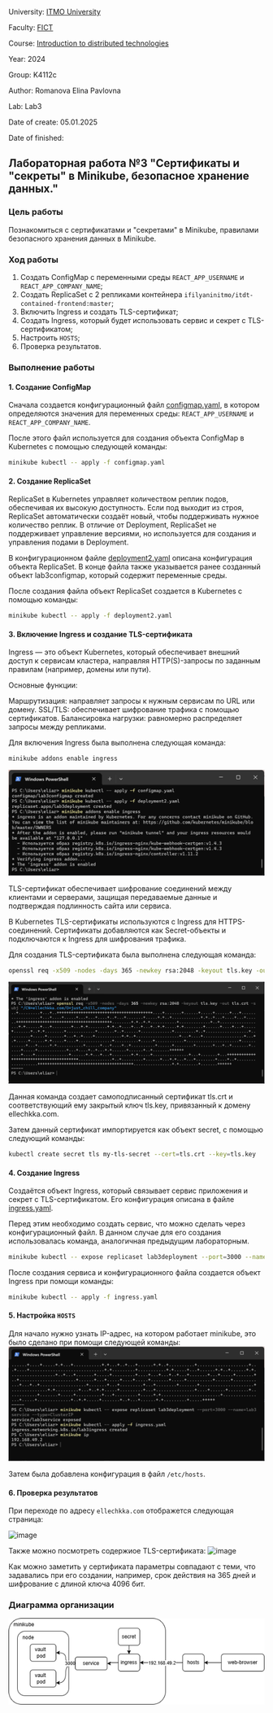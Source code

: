 University: [ITMO University](https://itmo.ru/ru/)

Faculty: [FICT](https://fict.itmo.ru)

Course: [Introduction to distributed technologies](https://github.com/itmo-ict-faculty/introduction-to-distributed-technologies)

Year: 2024

Group: K4112c

Author: Romanova Elina Pavlovna

Lab: Lab3

Date of create: 05.01.2025

Date of finished: 

## Лабораторная работа №3 "Сертификаты и "секреты" в Minikube, безопасное хранение данных."

### Цель работы

Познакомиться с сертификатами и "секретами" в Minikube, правилами безопасного хранения данных в Minikube.

### Ход работы

1. Создать ConfigMap с переменными среды `REACT_APP_USERNAME` и `REACT_APP_COMPANY_NAME`;
2. Создать ReplicaSet с 2 репликами контейнера `ifilyaninitmo/itdt-contained-frontend:master`;
3. Включить Ingress и создать TLS-сертификат;
4. Создать Ingress, который будет использовать сервис и секрет с TLS-сертификатом;
5. Настроить `HOSTS`;
6. Проверка результатов.

### Выполнение работы

#### 1. Создание ConfigMap

Сначала создается конфигурационный файл [configmap.yaml](./configmap.yaml), в котором определяются значения для переменных среды: `REACT_APP_USERNAME` и `REACT_APP_COMPANY_NAME`.

После этого файл используется для создания объекта ConfigMap в Kubernetes с помощью следующей команды:

```bash
minikube kubectl -- apply -f configmap.yaml
```
#### 2. Создание ReplicaSet

ReplicaSet в Kubernetes управляет количеством реплик подов, обеспечивая их высокую доступность. Если под выходит из строя, ReplicaSet автоматически создаёт новый, чтобы поддерживать нужное количество реплик. В отличие от Deployment, ReplicaSet не поддерживает управление версиями, но используется для создания и управления подами в Deployment.

В конфигурационном файле [deployment2.yaml](./deployment2.yaml) описана конфигурация объекта ReplicaSet. В конце файла также указывается ранее созданный объект lab3configmap, который содержит переменные среды.

После создания файла объект ReplicaSet создается в Kubernetes с помощью команды:
```bash
minikube kubectl -- apply -f deployment2.yaml
```
#### 3. Включение Ingress и создание TLS-сертификата

Ingress — это объект Kubernetes, который обеспечивает внешний доступ к сервисам кластера, направляя HTTP(S)-запросы по заданным правилам (например, домены или пути).

Основные функции:

Маршрутизация: направляет запросы к нужным сервисам по URL или домену.
SSL/TLS: обеспечивает шифрование трафика с помощью сертификатов.
Балансировка нагрузки: равномерно распределяет запросы между репликами.

Для включения Ingress была выполнена следующая команда:

```bash
minikube addons enable ingress
```
![image](pic1.png)

TLS-сертификат обеспечивает шифрование соединений между клиентами и серверами, защищая передаваемые данные и подтверждая подлинность сайта или сервиса.

В Kubernetes TLS-сертификаты используются с Ingress для HTTPS-соединений. Сертификаты добавляются как Secret-объекты и подключаются к Ingress для шифрования трафика.

Для создания TLS-сертификата была выполнена следующая команда:

```bash
openssl req -x509 -nodes -days 365 -newkey rsa:2048 -keyout tls.key -out tls.crt -subj "/CN=ellechkka.com/O=just_chill_company"
```

![image](openssl.png)

Данная команда создает самоподписанный сертификат tls.crt и соответствующий ему закрытый ключ tls.key, привязанный к домену ellechkka.com.

Затем данный сертификат импортируется как объект secret, с помощью следующий команды:

```bash
kubectl create secret tls my-tls-secret --cert=tls.crt --key=tls.key
```
#### 4. Создание Ingress

Создаётся объект Ingress, который связывает сервис приложения и секрет с TLS-сертификатом. Его конфигурация описана в файле [ingress.yaml](ingress.yaml).

Перед этим необходимо создать сервис, что можно сделать через конфигурационный файл. В данном случае для его создания использовалась команда, аналогичная предыдущим лабораторным.

```bash
minikube kubectl -- expose replicaset lab3deployment --port=3000 --name=lab3service --type=ClusterIP
```

После создания сервиса и конфигурационного файла создается объект Ingress при помощи команды:

```bash
minikube kubectl -- apply -f ingress.yaml
```

#### 5. Настройка `HOSTS`

Для начало нужно узнать IP-адрес, на котором работает minikube, это было сделано при помощи следующей команды: 
![image](pic2.png)

Затем была добавлена конфигурация в файл `/etc/hosts`.

#### 6. Проверка результатов

При переходе по адресу `ellechkka.com` отображется следующая страница:

![image](site.png)

Также можно посмотреть содержиое TLS-сертификата:
![image](pic3.png)

Как можно заметить у сертификата параметры совпадают с теми, что задавались при его создании, например, срок действия на 365 дней и шифрование с длиной ключа 4096 бит.

### Диаграмма организации

![image](diagram.png)

